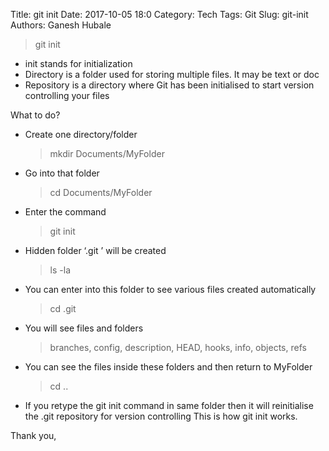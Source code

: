 Title: git init
Date: 2017-10-05 18:0
Category: Tech
Tags: Git
Slug: git-init
Authors: Ganesh Hubale

> git init

*   init stands for initialization
*   Directory is a folder used for storing multiple files. It may be text or doc
*   Repository is a directory where Git has been initialised to start version controlling your files

What to do?

*   Create one directory/folder

    > mkdir Documents/MyFolder

*   Go into that folder

    > cd Documents/MyFolder

*   Enter the command

    > git init

*   Hidden folder ‘.git ’ will be created

    > ls -la

*   You can enter into this folder to see various files created automatically

    > cd .git

*   You will see files and folders

    > branches, config, description, HEAD, hooks, info, objects, refs

*   You can see the files inside these folders and then return to MyFolder

    > cd ..

*   If you retype the git init command in same folder then it will reinitialise the .git repository for version controlling This is how git init works.

Thank you,
